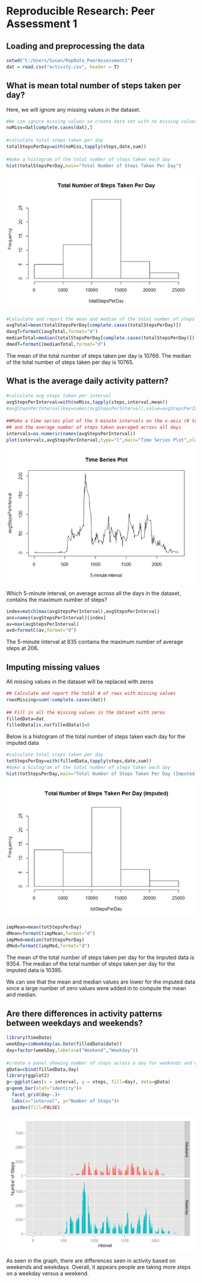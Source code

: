 # Reproducible Research: Peer Assessment 1

## Loading and preprocessing the data

```r
setwd("C:/Users/Susan/RepData_PeerAssessment1")
dat = read.csv("activity.csv", header = T)
```

## What is mean total number of steps taken per day?
Here, we will ignore any missing values in the dataset.


```r
#We can ignore missing values so create data set with no missing values
noMiss=dat[complete.cases(dat),]

#calculate total steps taken per day
totalStepsPerDay=with(noMiss,tapply(steps,date,sum))

#make a histogram of the total number of steps taken each day
hist(totalStepsPerDay,main="Total Number of Steps Taken Per Day")
```

![](PA1_template_files/figure-html/meantotalsteps-1.png) 

```r
#Calculate and report the mean and median of the total number of steps taken per day
avgTotal=mean(totalStepsPerDay[complete.cases(totalStepsPerDay)])
davgT=formatC(avgTotal,format="d")
medianTotal=median(totalStepsPerDay[complete.cases(totalStepsPerDay)])
dmedT=formatC(medianTotal,format="d")
```
The mean of the total number of steps taken per day is 10766.
The median of the total number of steps taken per day is 10765.

## What is the average daily activity pattern?

```r
#calculate avg steps taken per interval
avgStepsPerInterval=with(noMiss,tapply(steps,interval,mean))
#avgStepsPerInterval(key=names(avgStepsPerInterval),value=avgStepsPerInterval
                    
##Make a time series plot of the 5-minute intervals on the x-axis (0 to 2355)
## and the average number of steps taken averaged across all days
intervals=as.numeric(names(avgStepsPerInterval))
plot(intervals,avgStepsPerInterval,type="l",main="Time Series Plot",xlab="5-minute interval")
```

![](PA1_template_files/figure-html/avgActivityPlot-1.png) 

Which 5-minute interval, on average across all the days in the dataset, contains the maximum number of steps?


```r
index=match(max(avgStepsPerInterval),avgStepsPerInterval)
ans=names(avgStepsPerInterval)[index]
av=max(avgStepsPerInterval)
avd=formatC(av,format="d")
```
The 5-minute interval at 835 contains the maximum number of average steps at 206.

## Imputing missing values
All missing values in the dataset will be replaced with zeros

```r
## Calculate and report the total # of rows with missing values
rowsMissing=sum(!complete.cases(dat))

## Fill in all the missing values in the dataset with zeros
filledData=dat
filledData[is.na(filledData)]=0
```
Below is a histogram of the total number of steps taken each day for the imputed data


```r
#calculate total steps taken per day
totStepsPerDay=with(filledData,tapply(steps,date,sum))
#make a histogram of the total number of steps taken each day
hist(totStepsPerDay,main="Total Number of Steps Taken Per Day (Imputed)")
```

![](PA1_template_files/figure-html/histo-1.png) 



```r
impMean=mean(totStepsPerDay)
dMean=formatC(impMean,format="d")
impMed=median(totStepsPerDay)
dMed=formatC(impMed,format="d")
```
The mean of the total number of steps taken per day for the imputed data is 9354.
The median of the total number of steps taken per day for the imputed data is 10395.

We can see that the mean and median values are lower for the imputed data since a large number of zero values were added in to compute the mean and median. 

## Are there differences in activity patterns between weekdays and weekends?


```r
library(timeDate)
weekDay=isWeekday(as.Date(filledData$date))
day=factor(weekDay,labels=c("Weekend","Weekday"))

#create a panel showing number of steps across a day for weekends and weekdays
gData=cbind(filledData,day)
library(ggplot2)
g<-ggplot(aes(x = interval, y = steps, fill=day), data=gData)
g+geom_bar(stat="identity")+
  facet_grid(day~.)+
  labs(x="interval", y="Number of Steps")+
  guides(fill=FALSE)
```

![](PA1_template_files/figure-html/weekday-1.png) 
 
As seen in the graph, there are differences seen in activity based on weekends and weekdays.  Overall, it appears people are taking more steps on a weekday versus a weekend.
